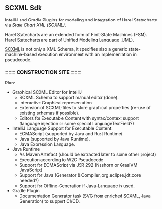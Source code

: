 ## SCXML Sdk

IntelliJ and Gradle Plugins for modeling and integration of Harel Statecharts via _State Chart XML (SCXML)_.

Harel Statecharts are an extended form of Finit-State Machines (FSM). Harel Statecharts are part of Unified Modeling Language (UML).

[SCXML](https://www.w3.org/TR/scxml/) is not only a XML Schema, it specifies also a generic state-machine-based execution environment with an implementation in pseudocode.

### === CONSTRUCTION SITE ===


Plan:
+ Graphical SCXML Editor for IntelliJ
  + SCXML Schema to support manual editor (done).
  + Interactive Graphical representation.
  + Extension of SCXML-files to store graphical properties (re-use of existing schemas if possible).
  + Editors for Executable Content with syntax/context support (language injection or some special LanguageTextField?)
+ IntelliJ Language Support for Executable Content: 
  + ECMAScript (supported by Java and Rust Runtime)
  + Java (supported by Java Runtime).
  + Java Expression Language.
+ Java Runtime 
  + As Maven Artefact (should be extracted later to some other project)
  + Execution according to W2C Pseudocode
  + Support for ECMAScript via JSR 292 (Nashorn or GraalVM JavaScript)
  + Support for Java (Generator & Compiler, org.eclipse.jdt.core needed?)
  + Support for Offline-Generation if Java-Language is used.
+ Gradle Plugin
  + Documentation Generator task (SVG from enriched SCXML, Java Generation) to support CI/CD.
